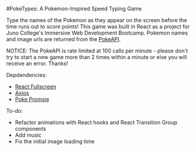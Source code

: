 #PokeTypes: A Pokemon-Inspired Speed Typing Game

Type the names of the Pokemon as they appear on the screen before the time runs out to score points! This game was built in React as a project for Juno College's Immersive Web Development Bootcamp. Pokemon names and image urls are returned from the <a href="https://pokeapi.co/">PokeAPI</a>. 

NOTICE: The PokeAPI is rate limited at 100 calls per minute - please don't try to start a new game more than 2 times within a minute or else you will receive an error. Thanks!

Depdendencies:
- <a href="https://www.npmjs.com/package/react-full-screen">React Fullscreen</a>
- <a href="https://www.npmjs.com/package/axios">Axios</a>
- <a href="https://github.com/PokeAPI/pokedex-promise-v2">Poke Promsie</a>

To-do: 
 - Refactor animations with React hooks and React Transition Group components
 - Add music 
 - Fix the initial image loading time
